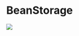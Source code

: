 # BeanStorage

<img src="https://github-production-user-asset-6210df.s3.amazonaws.com/86287920/263512080-40605969-223b-47b8-87b0-39520b76ebde.png?X-Amz-Algorithm=AWS4-HMAC-SHA256&X-Amz-Credential=AKIAIWNJYAX4CSVEH53A%2F20230827%2Fus-east-1%2Fs3%2Faws4_request&X-Amz-Date=20230827T064806Z&X-Amz-Expires=300&X-Amz-Signature=9f7be165e4ccff6acd5b0d9a0771dbd62de096532be5da070cc45426dd37dec8&X-Amz-SignedHeaders=host&actor_id=86287920&key_id=0&repo_id=681435935">
